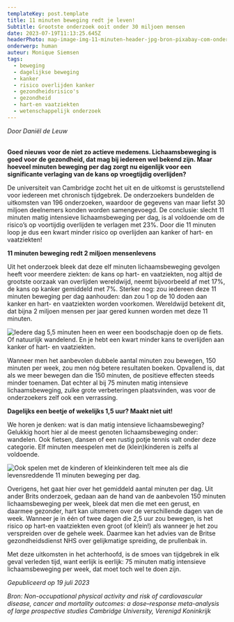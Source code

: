 ```yaml
---
templateKey: post.template
title: 11 minuten beweging redt je leven!
Subtitle: Grootste onderzoek ooit onder 30 miljoen mensen
date: 2023-07-19T11:13:25.645Z
headerPhoto: map-image-img-11-minuten-header-jpg-bron-pixabay-com-onderschrift-11-minuten-header
onderwerp: human
auteur: Monique Siemsen
tags:
  - beweging
  - dagelijkse beweging
  - kanker
  - risico overlijden kanker
  - gezondheidsrisico's
  - gezondheid
  - hart-en vaatziekten
  - wetenschappelijk onderzoek
---
```

*Door Daniël de Leuw*

**\
Goed nieuws voor de niet zo actieve medemens. Lichaamsbeweging is goed voor de gezondheid, dat mag bij iedereen wel bekend zijn. Maar hoeveel minuten beweging per dag zorgt nu eigenlijk voor een significante verlaging van de kans op vroegtijdig overlijden?** 

De universiteit van Cambridge zocht het uit en de uitkomst is geruststellend voor iedereen met chronisch tijdgebrek. De onderzoekers bundelden de uitkomsten van 196 onderzoeken, waardoor de gegevens van maar liefst 30 miljoen deelnemers konden worden samengevoegd. De conclusie: slecht 11 minuten matig intensieve lichaamsbeweging per dag, is al voldoende om de risico’s op voortijdig overlijden te verlagen met 23%. Door die 11 minuten loop je dus een kwart minder risico op overlijden aan kanker of hart- en vaatziekten! 

**11 minuten beweging redt 2 miljoen mensenlevens**

Uit het onderzoek bleek dat deze elf minuten lichaamsbeweging gevolgen heeft voor meerdere ziekten: de kans op hart- en vaatziekten, nog altijd de grootste oorzaak van overlijden wereldwijd, neemt bijvoorbeeld af met 17%, de kans op kanker gemiddeld met 7%. Sterker nog: zou iedereen deze 11 minuten beweging per dag aanhouden: dan zou 1 op de 10 doden aan kanker en hart- en vaatziekten worden voorkomen. Wereldwijd betekent dit, dat bijna 2 miljoen mensen per jaar gered kunnen worden met deze 11 minuten. 

![Iedere dag 5,5 minuten heen en weer een boodschapje doen op de fiets. Of natuurlijk wandelend. En je hebt een kwart minder kans te overlijden aan kanker of hart- en vaatziekten.](/img/11-minuten-4.jpg "Pixabay.com")

Wanneer men het aanbevolen dubbele aantal minuten zou bewegen, 150 minuten per week, zou men nóg betere resultaten boeken. Opvallend is, dat als we meer bewegen dan die 150 minuten, de positieve effecten steeds minder toenamen. Dat echter al bij 75 minuten matig intensieve lichaamsbeweging, zulke grote verbeteringen plaatsvinden, was voor de onderzoekers zelf ook een verrassing.

**Dagelijks een beetje of wekelijks 1,5 uur? Maakt niet uit!**

We horen je denken: wat is dan matig intensieve lichaamsbeweging? Gelukkig hoort hier al de meest genoten lichaamsbeweging onder: wandelen. Ook fietsen, dansen of een rustig potje tennis valt onder deze categorie. Elf minuten meespelen met de (klein)kinderen is zelfs al voldoende.

![Ook spelen met de kinderen of kleinkinderen telt mee als die levensreddende 11 minuten beweging per dag.](/img/11-minuten-2.jpg "Pixabay.com")

Overigens, het gaat hier over het gemiddeld aantal minuten per dag. Uit ander Brits onderzoek, gedaan aan de hand van de aanbevolen 150 minuten lichaamsbeweging per week, bleek dat men die met een gerust, en daarmee gezonder, hart kan uitsmeren over de verschillende dagen van de week. Wanneer je in één of twee dagen die 2,5 uur zou bewegen, is het risico op hart-en vaatziekten even groot (of klein!) als wanneer je het zou verspreiden over de gehele week. Daarmee kan het advies van de Britse gezondheidsdienst NHS over gelijkmatige spreiding, de prullenbak in.

Met deze uitkomsten in het achterhoofd, is de smoes van tijdgebrek in elk geval verleden tijd, want eerlijk is eerlijk: 75 minuten matig intensieve lichaamsbeweging per week, dat moet toch wel te doen zijn. 

*Gepubliceerd op 19 juli 2023*

*Bron: Non-occupational physical activity and risk of cardiovascular disease, cancer and mortality outcomes: a dose–response meta-analysis of large prospective studies Cambridge University, Verenigd Koninkrijk*